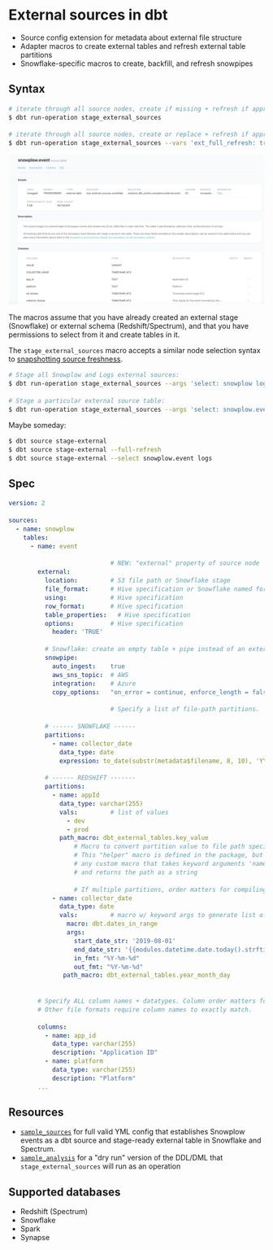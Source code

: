 # External sources in dbt

* Source config extension for metadata about external file structure
* Adapter macros to create external tables and refresh external table partitions
* Snowflake-specific macros to create, backfill, and refresh snowpipes

## Syntax

```bash
# iterate through all source nodes, create if missing + refresh if appropriate
$ dbt run-operation stage_external_sources

# iterate through all source nodes, create or replace + refresh if appropriate
$ dbt run-operation stage_external_sources --vars 'ext_full_refresh: true'
```

![sample docs](etc/sample_docs.png)

The macros assume that you have already created an external stage (Snowflake)
or external schema (Redshift/Spectrum), and that you have permissions to select from it
and create tables in it.

The `stage_external_sources` macro accepts a similar node selection syntax to
[snapshotting source freshness](https://docs.getdbt.com/docs/running-a-dbt-project/command-line-interface/source/#specifying-sources-to-snapshot).

```bash
# Stage all Snowplow and Logs external sources:
$ dbt run-operation stage_external_sources --args 'select: snowplow logs'

# Stage a particular external source table:
$ dbt run-operation stage_external_sources --args 'select: snowplow.event'
```

Maybe someday:
```bash
$ dbt source stage-external
$ dbt source stage-external --full-refresh
$ dbt source stage-external --select snowplow.event logs
```

## Spec

```yml
version: 2

sources:
  - name: snowplow
    tables:
      - name: event

                            # NEW: "external" property of source node
        external:
          location:         # S3 file path or Snowflake stage
          file_format:      # Hive specification or Snowflake named format / specification
          using:            # Hive specification
          row_format:       # Hive specification
          table_properties:   # Hive specification
          options:          # Hive specification
            header: 'TRUE'

          # Snowflake: create an empty table + pipe instead of an external table
          snowpipe:
            auto_ingest:    true
            aws_sns_topic:  # AWS
            integration:    # Azure
            copy_options:   "on_error = continue, enforce_length = false" # e.g.

                            # Specify a list of file-path partitions.

          # ------ SNOWFLAKE ------
          partitions:
            - name: collector_date
              data_type: date
              expression: to_date(substr(metadata$filename, 8, 10), 'YYYY/MM/DD')

          # ------ REDSHIFT -------
          partitions:
            - name: appId
              data_type: varchar(255)
              vals:         # list of values
                - dev
                - prod
              path_macro: dbt_external_tables.key_value
                  # Macro to convert partition value to file path specification.
                  # This "helper" macro is defined in the package, but you can use
                  # any custom macro that takes keyword arguments 'name' + 'value'
                  # and returns the path as a string

                  # If multiple partitions, order matters for compiling S3 path
            - name: collector_date
              data_type: date
              vals:         # macro w/ keyword args to generate list of values
                macro: dbt.dates_in_range
                args:
                  start_date_str: '2019-08-01'
                  end_date_str: '{{modules.datetime.date.today().strftime("%Y-%m-%d")}}'
                  in_fmt: "%Y-%m-%d"
                  out_fmt: "%Y-%m-%d"
               path_macro: dbt_external_tables.year_month_day


        # Specify ALL column names + datatypes. Column order matters for CSVs.
        # Other file formats require column names to exactly match.

        columns:
          - name: app_id
            data_type: varchar(255)
            description: "Application ID"
          - name: platform
            data_type: varchar(255)
            description: "Platform"
        ...
```

## Resources

* [`sample_sources`](sample_sources) for full valid YML config that establishes Snowplow events
as a dbt source and stage-ready external table in Snowflake and Spectrum.
* [`sample_analysis`](sample_analysis) for a "dry run" version of the DDL/DML that
`stage_external_sources` will run as an operation

## Supported databases

* Redshift (Spectrum)
* Snowflake
* Spark
* Synapse
